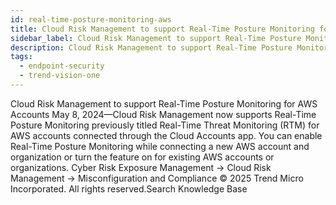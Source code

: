 ```yaml
---
id: real-time-posture-monitoring-aws
title: Cloud Risk Management to support Real-Time Posture Monitoring for AWS Accounts
sidebar_label: Cloud Risk Management to support Real-Time Posture Monitoring for AWS Accounts
description: Cloud Risk Management to support Real-Time Posture Monitoring for AWS Accounts
tags:
  - endpoint-security
  - trend-vision-one
---
```


 Cloud Risk Management to support Real-Time Posture Monitoring for AWS Accounts May 8, 2024—Cloud Risk Management now supports Real-Time Posture Monitoring previously titled Real-Time Threat Monitoring (RTM) for AWS accounts connected through the Cloud Accounts app. You can enable Real-Time Posture Monitoring while connecting a new AWS account and organization or turn the feature on for existing AWS accounts or organizations. Cyber Risk Exposure Management → Cloud Risk Management → Misconfiguration and Compliance © 2025 Trend Micro Incorporated. All rights reserved.Search Knowledge Base